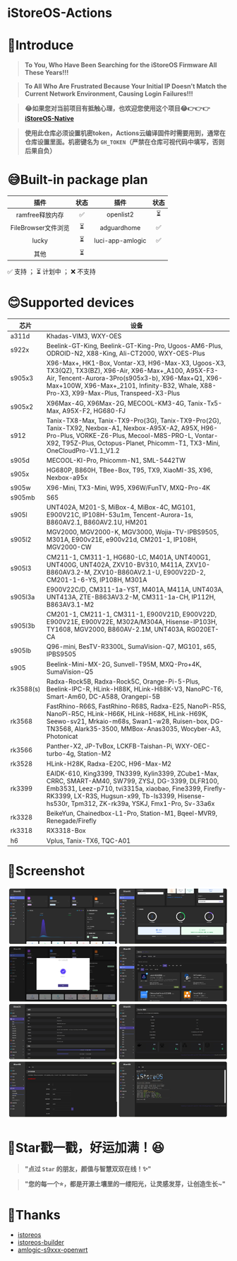 # iStoreOS-Actions

# 🤔Introduce
> **To You, Who Have Been Searching for the iStoreOS Firmware All These Years!!!**

> **To All Who Are Frustrated Because Your Initial IP Doesn’t Match the Current Network Environment, Causing Login Failures!!!**

> **😂如果您对当前项目有抵触心理，也欢迎您使用这个项目😂👉👉👉[iStoreOS-Native](https://github.com/Kwonelee/iStoreOS-Native)**

> **使用此仓库必须设置机密token，Actions云编译固件时需要用到，通常在仓库设置里面。机密键名为 `GH_TOKEN`（严禁在仓库可视代码中填写，否则后果自负）**

# 😅Built-in package plan
| 插件                     | 状态 | 插件                      | 状态  |
|:------------------------:|:----:|:------------------------:|:----:|
| ramfree释放内存          | ✅   | openlist2                | ⏳   |
| FileBrowser文件浏览      | ⏳   | adguardhome              | ✅   |
| lucky                    | ⏳   | luci-app-amlogic        | ✅   |
| 其他                     | ⏳   |                         |       |

✅ 支持 ； ⏳ 计划中 ； ❌ 不支持


# 😊Supported devices
| 芯片     | 设备 |
|----------|------|
| a311d    | Khadas-VIM3, WXY-OES |
| s922x    | Beelink-GT-King, Beelink-GT-King-Pro, Ugoos-AM6-Plus, ODROID-N2, X88-King, Ali-CT2000, WXY-OES-Plus |
| s905x3   | X96-Max+, HK1-Box, Vontar-X3, H96-Max-X3, Ugoos-X3, TX3(QZ), TX3(BZ), X96-Air, X96-Max+_A100, A95X-F3-Air, Tencent-Aurora-3Pro(s905x3-b), X96-Max+Q1, X96-Max+100W, X96-Max+_2101, Infinity-B32, Whale, X88-Pro-X3, X99-Max-Plus, Transpeed-X3-Plus |
| s905x2   | X96Max-4G, X96Max-2G, MECOOL-KM3-4G, Tanix-Tx5-Max, A95X-F2, HG680-FJ |
| s912     | Tanix-TX8-Max, Tanix-TX9-Pro(3G), Tanix-TX9-Pro(2G), Tanix-TX92, Nexbox-A1, Nexbox-A95X-A2, A95X, H96-Pro-Plus, VORKE-Z6-Plus, Mecool-M8S-PRO-L, Vontar-X92, T95Z-Plus, Octopus-Planet, Phicomm-T1, TX3-Mini, OneCloudPro-V1.1_V1.2 |
| s905d    | MECOOL-KI-Pro, Phicomm-N1, SML-5442TW |
| s905x    | HG680P, B860H, TBee-Box, T95, TX9, XiaoMI-3S, X96, Nexbox-a95x |
| s905w    | X96-Mini, TX3-Mini, W95, X96W/FunTV, MXQ-Pro-4K |
| s905mb   | S65 |
| s905l    | UNT402A, M201-S, MiBox-4, MiBox-4C, MG101, E900V21C, IP108H-53u1m, Tencent-Aurora-1s, B860AV2.1, B860AV2.1U, HM201 |
| s905l2   | MGV2000, MGV2000-K, MGV3000, Wojia-TV-IPBS9505, M301A, E900v21E, e900v21d, CM201-1, IP108H, MGV2000-CW |
| s905l3   | CM211-1, CM311-1, HG680-LC, M401A, UNT400G1, UNT400G, UNT402A, ZXV10-BV310, M411A, ZXV10-B860AV3.2-M, ZXV10-B860AV2.1-U, E900V22D-2, CM201-1-6-YS, IP108H, M301A |
| s905l3a  | E900V22C/D, CM311-1a-YST, M401A, M411A, UNT403A, UNT413A, ZTE-B863AV3.2-M, CM311-1a-CH, IP112H, B863AV3.1-M2 |
| s905l3b  | CM201-1, CM211-1, CM311-1, E900V21D, E900V22D, E900V21E, E900V22E, M302A/M304A, Hisense-IP103H, TY1608, MGV2000, B860AV-2.1M, UNT403A, RG020ET-CA |
| s905lb   | Q96-mini, BesTV-R3300L, SumaVision-Q7, MG101, s65, IPBS9505 |
| s905     | Beelink-Mini-MX-2G, Sunvell-T95M, MXQ-Pro+4K, SumaVision-Q5 |
| rk3588(s)| Radxa-Rock5B, Radxa-Rock5C, Orange-Pi-5-Plus, Beelink-IPC-R, HLink-H88K, HLink-H88K-V3, NanoPC-T6, Smart-Am60, DC-A588, Orangepi-5B |
| rk3568   | FastRhino-R66S, FastRhino-R68S, Radxa-E25, NanoPi-R5S, NanoPi-R5C, HLink-H66K, HLink-H68K, HLink-H69K, Seewo-sv21, Mrkaio-m68s, Swan1-w28, Ruisen-box, DG-TN3568, Alark35-3500, MMBox-Anas3035, Wocyber-A3, Photonicat |
| rk3566   | Panther-X2, JP-TvBox, LCKFB-Taishan-Pi, WXY-OEC-turbo-4g, Station-M2 |
| rk3528   | HLink-H28K, Radxa-E20C, H96-Max-M2 |
| rk3399   | EAIDK-610, King3399, TN3399, Kylin3399, ZCube1-Max, CRRC, SMART-AM40, SW799, ZYSJ, DG-3399, DLFR100, Emb3531, Leez-p710, tvi3315a, xiaobao, Fine3399, Firefly-RK3399, LX-R3S, Hugsun-x99, Tb-ls3399, Hisense-hs530r, Tpm312, ZK-rk39a, YSKJ, Fmx1-Pro, Sv-33a6x |
| rk3328   | BeikeYun, Chainedbox-L1-Pro, Station-M1, Bqeel-MVR9, Renegade/Firefly |
| rk3318   | RX3318-Box |
| h6       | Vplus, Tanix-TX6, TQC-A01 |

# 🤗Screenshot
![screenshots](./files/screenshot/screenshot1.png)

# 🌟Star戳一戳，好运加满！😆
> **"点过 `Star` 的朋友，颜值与智慧双双在线！✨"**

> **"您的每一个⭐️，都是开源土壤里的一缕阳光，让灵感发芽，让创造生长~"**

# 🙏Thanks
- [istoreos](https://github.com/istoreos/istoreos)
- [istoreos-builder](https://github.com/wukongdaily/istoreos-builder)
- [amlogic-s9xxx-openwrt](https://github.com/ophub/amlogic-s9xxx-openwrt)
